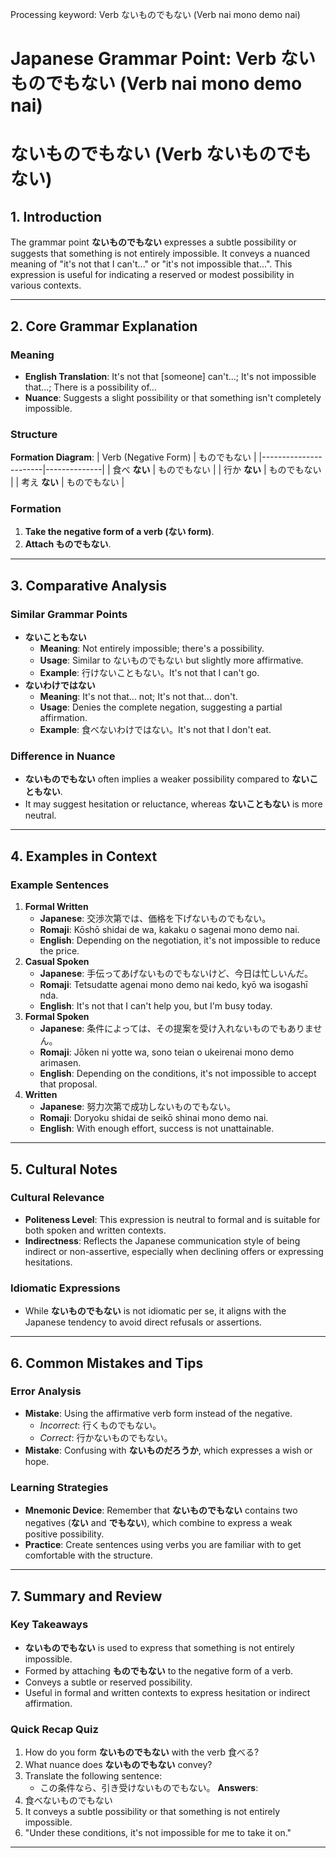 Processing keyword: Verb ないものでもない (Verb nai mono demo nai)
# Japanese Grammar Point: Verb ないものでもない (Verb nai mono demo nai)
# ないものでもない (Verb ないものでもない)
## 1. Introduction
The grammar point **ないものでもない** expresses a subtle possibility or suggests that something is not entirely impossible. It conveys a nuanced meaning of "it's not that I can't..." or "it's not impossible that...". This expression is useful for indicating a reserved or modest possibility in various contexts.

---
## 2. Core Grammar Explanation
### Meaning
- **English Translation**: It's not that [someone] can't...; It's not impossible that...; There is a possibility of...
- **Nuance**: Suggests a slight possibility or that something isn't completely impossible.
### Structure
**Formation Diagram**:
| Verb (Negative Form) | ものでもない |
|-----------------------|--------------|
| 食べ **ない**         | ものでもない |
| 行か **ない**         | ものでもない |
| 考え **ない**         | ものでもない |
### Formation
1. **Take the negative form of a verb (ない form)**.
2. **Attach ものでもない**.
---
## 3. Comparative Analysis
### Similar Grammar Points
- **ないこともない**
  - **Meaning**: Not entirely impossible; there's a possibility.
  - **Usage**: Similar to ないものでもない but slightly more affirmative.
  - **Example**: 行けないこともない。It's not that I can't go.
- **ないわけではない**
  - **Meaning**: It's not that... not; It's not that... don't.
  - **Usage**: Denies the complete negation, suggesting a partial affirmation.
  - **Example**: 食べないわけではない。It's not that I don't eat.
### Difference in Nuance
- **ないものでもない** often implies a weaker possibility compared to **ないこともない**.
- It may suggest hesitation or reluctance, whereas **ないこともない** is more neutral.
---
## 4. Examples in Context
### Example Sentences
1. **Formal Written**
   - **Japanese**: 交渉次第では、価格を下げないものでもない。
   - **Romaji**: Kōshō shidai de wa, kakaku o sagenai mono demo nai.
   - **English**: Depending on the negotiation, it's not impossible to reduce the price.
2. **Casual Spoken**
   - **Japanese**: 手伝ってあげないものでもないけど、今日は忙しいんだ。
   - **Romaji**: Tetsudatte agenai mono demo nai kedo, kyō wa isogashī nda.
   - **English**: It's not that I can't help you, but I'm busy today.
3. **Formal Spoken**
   - **Japanese**: 条件によっては、その提案を受け入れないものでもありません。
   - **Romaji**: Jōken ni yotte wa, sono teian o ukeirenai mono demo arimasen.
   - **English**: Depending on the conditions, it's not impossible to accept that proposal.
4. **Written**
   - **Japanese**: 努力次第で成功しないものでもない。
   - **Romaji**: Doryoku shidai de seikō shinai mono demo nai.
   - **English**: With enough effort, success is not unattainable.
---
## 5. Cultural Notes
### Cultural Relevance
- **Politeness Level**: This expression is neutral to formal and is suitable for both spoken and written contexts.
- **Indirectness**: Reflects the Japanese communication style of being indirect or non-assertive, especially when declining offers or expressing hesitations.
### Idiomatic Expressions
- While **ないものでもない** is not idiomatic per se, it aligns with the Japanese tendency to avoid direct refusals or assertions.
---
## 6. Common Mistakes and Tips
### Error Analysis
- **Mistake**: Using the affirmative verb form instead of the negative.
  - *Incorrect*: 行くものでもない。
  - *Correct*: 行かないものでもない。
- **Mistake**: Confusing with **ないものだろうか**, which expresses a wish or hope.
### Learning Strategies
- **Mnemonic Device**: Remember that **ないものでもない** contains two negatives (**ない** and **でもない**), which combine to express a weak positive possibility.
- **Practice**: Create sentences using verbs you are familiar with to get comfortable with the structure.
---
## 7. Summary and Review
### Key Takeaways
- **ないものでもない** is used to express that something is not entirely impossible.
- Formed by attaching **ものでもない** to the negative form of a verb.
- Conveys a subtle or reserved possibility.
- Useful in formal and written contexts to express hesitation or indirect affirmation.
### Quick Recap Quiz
1. How do you form **ないものでもない** with the verb 食べる?
2. What nuance does **ないものでもない** convey?
3. Translate the following sentence:
   - この条件なら、引き受けないものでもない。
**Answers**:
1. 食べないものでもない
2. It conveys a subtle possibility or that something is not entirely impossible.
3. "Under these conditions, it's not impossible for me to take it on."
---

